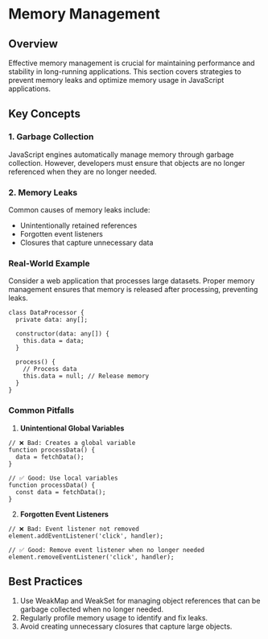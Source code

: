 # Memory Management

## Overview

Effective memory management is crucial for maintaining performance and stability in long-running applications. This section covers strategies to prevent memory leaks and optimize memory usage in JavaScript applications.

## Key Concepts

### 1. Garbage Collection

JavaScript engines automatically manage memory through garbage collection. However, developers must ensure that objects are no longer referenced when they are no longer needed.

### 2. Memory Leaks

Common causes of memory leaks include:

- Unintentionally retained references
- Forgotten event listeners
- Closures that capture unnecessary data

### Real-World Example

Consider a web application that processes large datasets. Proper memory management ensures that memory is released after processing, preventing leaks.

```typescript:preview
class DataProcessor {
  private data: any[];

  constructor(data: any[]) {
    this.data = data;
  }

  process() {
    // Process data
    this.data = null; // Release memory
  }
}
```

### Common Pitfalls

1. **Unintentional Global Variables**

```typescript:preview
// ❌ Bad: Creates a global variable
function processData() {
  data = fetchData();
}

// ✅ Good: Use local variables
function processData() {
  const data = fetchData();
}
```

2. **Forgotten Event Listeners**

```typescript:preview
// ❌ Bad: Event listener not removed
element.addEventListener('click', handler);

// ✅ Good: Remove event listener when no longer needed
element.removeEventListener('click', handler);
```

## Best Practices

1. Use WeakMap and WeakSet for managing object references that can be garbage collected when no longer needed.
2. Regularly profile memory usage to identify and fix leaks.
3. Avoid creating unnecessary closures that capture large objects.
